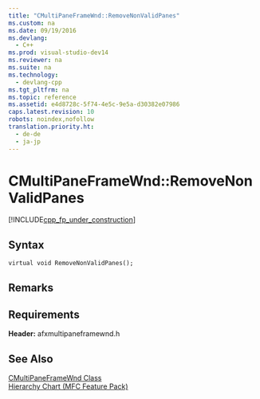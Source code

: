 ```yaml
---
title: "CMultiPaneFrameWnd::RemoveNonValidPanes"
ms.custom: na
ms.date: 09/19/2016
ms.devlang: 
  - C++
ms.prod: visual-studio-dev14
ms.reviewer: na
ms.suite: na
ms.technology: 
  - devlang-cpp
ms.tgt_pltfrm: na
ms.topic: reference
ms.assetid: e4d8728c-5f74-4e5c-9e5a-d30382e07986
caps.latest.revision: 10
robots: noindex,nofollow
translation.priority.ht: 
  - de-de
  - ja-jp
---
```

# CMultiPaneFrameWnd::RemoveNonValidPanes
[!INCLUDE[cpp_fp_under_construction](../vs140/includes/cpp_fp_under_construction_md.md)]  
  
## Syntax  
  
```  
virtual void RemoveNonValidPanes();  
```  
  
## Remarks  
  
## Requirements  
 **Header:** afxmultipaneframewnd.h  
  
## See Also  
 [CMultiPaneFrameWnd Class](../vs140/CMultiPaneFrameWnd-Class.md)   
 [Hierarchy Chart (MFC Feature Pack)](../vs140/Hierarchy-Chart.md)